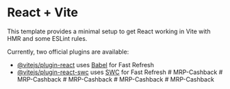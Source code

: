 # React + Vite

This template provides a minimal setup to get React working in Vite with HMR and some ESLint rules.

Currently, two official plugins are available:

- [@vitejs/plugin-react](https://github.com/vitejs/vite-plugin-react/blob/main/packages/plugin-react/README.md) uses [Babel](https://babeljs.io/) for Fast Refresh
- [@vitejs/plugin-react-swc](https://github.com/vitejs/vite-plugin-react-swc) uses [SWC](https://swc.rs/) for Fast Refresh
#   M R P - C a s h b a c k  
 #   M R P - C a s h b a c k  
 #   M R P - C a s h b a c k  
 #   M R P - C a s h b a c k  
 #   M R P - C a s h b a c k  
 